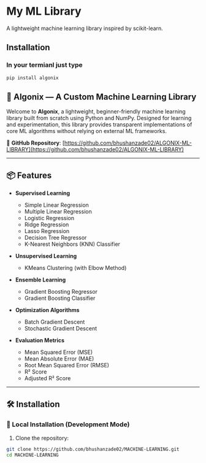 # My ML Library

A lightweight machine learning library inspired by scikit-learn.

## Installation 
### In your termianl just type
```bash
pip install algonix
```


## 🤖 Algonix — A Custom Machine Learning Library

Welcome to **Algonix**, a lightweight, beginner-friendly machine learning library built from scratch using Python and NumPy. Designed for learning and experimentation, this library provides transparent implementations of core ML algorithms without relying on external ML frameworks.

📍 **GitHub Repository**: [https://github.com/bhushanzade02/ALGONIX-ML-LIBRARY](https://github.com/bhushanzade02/ALGONIX-ML-LIBRARY)

---

## 📦 Features

- **Supervised Learning**
  - Simple Linear Regression
  - Multiple Linear Regression
  - Logistic Regression
  - Ridge Regression
  - Lasso Regression
  - Decision Tree Regressor
  - K-Nearest Neighbors (KNN) Classifier

- **Unsupervised Learning**
  - KMeans Clustering (with Elbow Method)

- **Ensemble Learning**
  - Gradient Boosting Regressor
  - Gradient Boosting Classifier

- **Optimization Algorithms**
  - Batch Gradient Descent
  - Stochastic Gradient Descent

- **Evaluation Metrics**
  - Mean Squared Error (MSE)
  - Mean Absolute Error (MAE)
  - Root Mean Squared Error (RMSE)
  - R² Score
  - Adjusted R² Score

---

## 🛠 Installation

### 🔧 Local Installation (Development Mode)

1. Clone the repository:

```bash
git clone https://github.com/bhushanzade02/MACHINE-LEARNING.git
cd MACHINE-LEARNING
